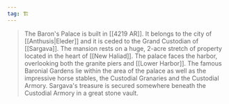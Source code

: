 ```yaml
---
tag: 🏗️
---
```

> The Baron's Palace is built in [[4219 AR]]. It belongs to the city of [[Anthusis|Eleder]] and it is ceded to the Grand Custodian of [[Sargava]]. The mansion rests on a huge, 2-acre stretch of property located in the heart of [[New Haliad]]. The palace faces the harbor, overlooking both the granite piers and [[Lower Harbor]]. The famous Baronial Gardens lie within the area of the palace as well as the impressive horse stables, the Custodial Granaries and the Custodial Armory. Sargava's treasure is secured somewhere beneath the Custodial Armory in a great stone vault.







